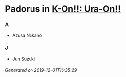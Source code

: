 # Padorus in [K-On!!: Ura-On!!](https://myanimelist.net/anime/9203/K-On__Ura-On)

### A
* Azusa Nakano

### J
* Jun Suzuki

###### Generated on 2019-12-01T16:35:29
